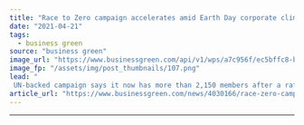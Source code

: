 ```yaml
---
title: "Race to Zero campaign accelerates amid Earth Day corporate climate pledge bonanza"
date: "2021-04-21"
tags: 
  - business green
source: "business green"
image_url: "https://www.businessgreen.com/api/v1/wps/a7c956f/ec5bffc8-b5a9-45e1-9f48-5644fd45c239/5/Wind-turbines-992820568-185x114.png"
image_fp: "/assets/img/post_thumbnails/107.png"
lead: "
 UN-backed campaign says it now has more than 2,150 members after a raft of major technology, automotive, and retail firms bolster their climate pledges and sign up to the scheme. ..."
article_url: "https://www.businessgreen.com/news/4030166/race-zero-campaign-accelerates-amid-earth-day-corporate-climate-pledge-bonanza"
---
```


---

